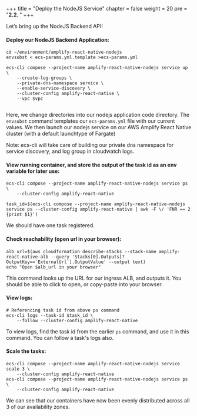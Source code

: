 +++
title = "Deploy the NodeJS Service"
chapter = false
weight = 20
pre = "<b>2.2. </b>"
+++

Let’s bring up the NodeJS Backend API!

#### Deploy our NodeJS Backend Application:
```
cd ~/environment/amplify-react-native-nodejs
envsubst < ecs-params.yml.template >ecs-params.yml

ecs-cli compose --project-name amplify-react-native-nodejs service up \
    --create-log-groups \
    --private-dns-namespace service \
    --enable-service-discovery \
    --cluster-config amplify-react-native \
    --vpc $vpc
    
```
Here, we change directories into our nodejs application code directory.
The `envsubst` command templates our `ecs-params.yml` file with our current values.
We then launch our nodejs service on our AWS Amplify React Native cluster (with a default launchtype 
of Fargate)

Note: ecs-cli will take care of building our private dns namespace for service discovery,
and log group in cloudwatch logs.

#### View running container, and store the output of the task id as an env variable for later use:
```
ecs-cli compose --project-name amplify-react-native-nodejs service ps \
    --cluster-config amplify-react-native

task_id=$(ecs-cli compose --project-name amplify-react-native-nodejs service ps --cluster-config amplify-react-native | awk -F \/ 'FNR == 2 {print $1}')
```
We should have one task registered.

#### Check reachability (open url in your browser):
```
alb_url=$(aws cloudformation describe-stacks --stack-name amplify-react-native-alb --query 'Stacks[0].Outputs[?OutputKey==`ExternalUrl`].OutputValue' --output text)
echo "Open $alb_url in your browser"
```
This command looks up the URL for our ingress ALB, and outputs it. You should 
be able to click to open, or copy-paste into your browser.

#### View logs:
```
# Referencing task id from above ps command
ecs-cli logs --task-id $task_id \
    --follow --cluster-config amplify-react-native
```
To view logs, find the task id from the earlier `ps` command, and use it in this
command. You can follow a task's logs also.

#### Scale the tasks:
```
ecs-cli compose --project-name amplify-react-native-nodejs service scale 3 \
    --cluster-config amplify-react-native
ecs-cli compose --project-name amplify-react-native-nodejs service ps \
    --cluster-config amplify-react-native
```
We can see that our containers have now been evenly distributed across all 3 of our
availability zones.